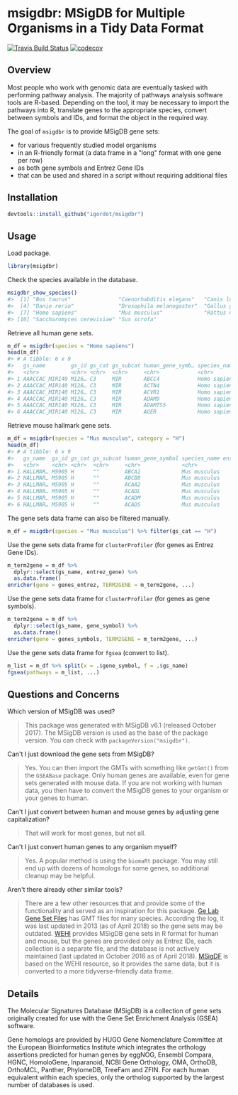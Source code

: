 # msigdbr: MSigDB for Multiple Organisms in a Tidy Data Format

[![Travis Build Status](https://travis-ci.org/igordot/msigdbr.svg?branch=master)](https://travis-ci.org/igordot/msigdbr)
[![codecov](https://codecov.io/gh/igordot/msigdbr/branch/master/graph/badge.svg)](https://codecov.io/gh/igordot/msigdbr)

## Overview

Most people who work with genomic data are eventually tasked with performing pathway analysis.
The majority of pathways analysis software tools are R-based.
Depending on the tool, it may be necessary to import the pathways into R, translate genes to the appropriate species, convert between symbols and IDs, and format the object in the required way.

The goal of `msigdbr` is to provide MSigDB gene sets:

* for various frequently studied model organisms
* in an R-friendly format (a data frame in a "long" format with one gene per row)
* as both gene symbols and Entrez Gene IDs
* that can be used and shared in a script without requiring additional files

## Installation

```r
devtools::install_github("igordot/msigdbr")
```

## Usage

Load package.

```r
library(msigdbr)
```

Check the species available in the database.

```r
msigdbr_show_species()
#>  [1] "Bos taurus"               "Caenorhabditis elegans"   "Canis lupus familiaris"  
#>  [4] "Danio rerio"              "Drosophila melanogaster"  "Gallus gallus"           
#>  [7] "Homo sapiens"             "Mus musculus"             "Rattus norvegicus"       
#> [10] "Saccharomyces cerevisiae" "Sus scrofa"
```

Retrieve all human gene sets.

```r
m_df = msigdbr(species = "Homo sapiens")
head(m_df)
#> # A tibble: 6 x 9
#>   gs_name        gs_id gs_cat gs_subcat human_gene_symb… species_name entrez_gene gene_symbol sources
#>   <chr>          <chr> <chr>  <chr>     <chr>            <chr>              <int> <chr>       <chr>  
#> 1 AAACCAC_MIR140 M126… C3     MIR       ABCC4            Homo sapiens       10257 ABCC4       NA     
#> 2 AAACCAC_MIR140 M126… C3     MIR       ACTN4            Homo sapiens          81 ACTN4       NA     
#> 3 AAACCAC_MIR140 M126… C3     MIR       ACVR1            Homo sapiens          90 ACVR1       NA     
#> 4 AAACCAC_MIR140 M126… C3     MIR       ADAM9            Homo sapiens        8754 ADAM9       NA     
#> 5 AAACCAC_MIR140 M126… C3     MIR       ADAMTS5          Homo sapiens       11096 ADAMTS5     NA     
#> 6 AAACCAC_MIR140 M126… C3     MIR       AGER             Homo sapiens         177 AGER        NA  
```

Retrieve mouse hallmark gene sets.

```r
m_df = msigdbr(species = "Mus musculus", category = "H")
head(m_df)
#> # A tibble: 6 x 9
#>   gs_name  gs_id gs_cat gs_subcat human_gene_symbol species_name entrez_gene gene_symbol sources     
#>   <chr>    <chr> <chr>  <chr>     <chr>             <chr>              <int> <chr>       <chr>       
#> 1 HALLMAR… M5905 H      ""        ABCA1             Mus musculus       11303 Abca1       Inparanoid,…
#> 2 HALLMAR… M5905 H      ""        ABCB8             Mus musculus       74610 Abcb8       Inparanoid,…
#> 3 HALLMAR… M5905 H      ""        ACAA2             Mus musculus       52538 Acaa2       Inparanoid,…
#> 4 HALLMAR… M5905 H      ""        ACADL             Mus musculus       11363 Acadl       Inparanoid,…
#> 5 HALLMAR… M5905 H      ""        ACADM             Mus musculus       11364 Acadm       Inparanoid,…
#> 6 HALLMAR… M5905 H      ""        ACADS             Mus musculus       11409 Acads       Inparanoid,…
```

The gene sets data frame can also be filtered manually.

```r
m_df = msigdbr(species = "Mus musculus") %>% filter(gs_cat == "H")
```

Use the gene sets data frame for `clusterProfiler` (for genes as Entrez Gene IDs).

```r
m_term2gene = m_df %>%
  dplyr::select(gs_name, entrez_gene) %>%
  as.data.frame()
enricher(gene = genes_entrez, TERM2GENE = m_term2gene, ...) 
```

Use the gene sets data frame for `clusterProfiler` (for genes as gene symbols).

```r
m_term2gene = m_df %>%
  dplyr::select(gs_name, gene_symbol) %>%
  as.data.frame()
enricher(gene = genes_symbols, TERM2GENE = m_term2gene, ...) 
```

Use the gene sets data frame for `fgsea` (convert to list).

```r
m_list = m_df %>% split(x = .$gene_symbol, f = .$gs_name)
fgsea(pathways = m_list, ...)
```

## Questions and Concerns

Which version of MSigDB was used?

> This package was generated with MSigDB v6.1 (released October 2017).
> The MSigDB version is used as the base of the package version. You can check with `packageVersion("msigdbr")`.

Can't I just download the gene sets from MSigDB?

> Yes.
> You can then import the GMTs with something like `getGmt()` from the `GSEABase` package.
> Only human genes are available, even for gene sets generated with mouse data.
> If you are not working with human data, you then have to convert the MSigDB genes to your organism or your genes to human.

Can't I just convert between human and mouse genes by adjusting gene capitalization?

> That will work for most genes, but not all.

Can't I just convert human genes to any organism myself?

> Yes.
> A popular method is using the `biomaRt` package.
> You may still end up with dozens of homologs for some genes, so additional cleanup may be helpful.

Aren't there already other similar tools?

> There are a few other resources that and provide some of the functionality and served as an inspiration for this package.
> [Ge Lab Gene Set Files](http://ge-lab.org/#/data) has GMT files for many species.
> According the log, it was last updated in 2013 (as of April 2018) so the gene sets may be outdated.
> [WEHI](http://bioinf.wehi.edu.au/software/MSigDB/) provides MSigDB gene sets in R format for human and mouse, but the genes are provided only as Entrez IDs, each collection is a separate file, and the database is not actively maintained (last updated in October 2016 as of April 2018).
> [MSigDF](https://github.com/stephenturner/msigdf) is based on the WEHI resource, so it provides the same data, but it is converted to a more tidyverse-friendly data frame.

## Details

The Molecular Signatures Database (MSigDB) is a collection of gene sets originally created for use with the Gene Set Enrichment Analysis (GSEA) software.

Gene homologs are provided by HUGO Gene Nomenclature Committee at the European Bioinformatics Institute which integrates the orthology assertions predicted for human genes by eggNOG, Ensembl Compara, HGNC, HomoloGene, Inparanoid, NCBI Gene Orthology, OMA, OrthoDB, OrthoMCL, Panther, PhylomeDB, TreeFam and ZFIN.
For each human equivalent within each species, only the ortholog supported by the largest number of databases is used.


